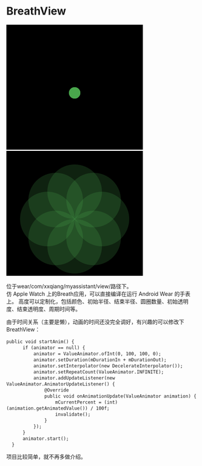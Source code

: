 # BreathView
![](https://github.com/xxqiang1989/MyAssistant/blob/master/ScreenShot/myassistant-MainActivity-08312016101932.png)
![](https://github.com/xxqiang1989/MyAssistant/blob/master/ScreenShot/myassistant-MainActivity-08312016103556.png)


位于wear/com/xxqiang/myassistant/view/路径下。  
仿 Apple Watch 上的Breath应用，可以直接编译在运行 Android Wear 的手表上。
高度可以定制化，包括颜色、初始半径、结束半径、圆圈数量、初始透明度、结束透明度、周期时间等。

由于时间关系（主要是懒），动画的时间还没完全调好，有兴趣的可以修改下BreathView：
  ```
  public void startAnim() {
        if (animator == null) {
            animator = ValueAnimator.ofInt(0, 100, 100, 0);
            animator.setDuration(mDurationIn + mDurationOut);
            animator.setInterpolator(new DecelerateInterpolator());
            animator.setRepeatCount(ValueAnimator.INFINITE);
            animator.addUpdateListener(new ValueAnimator.AnimatorUpdateListener() {
                @Override
                public void onAnimationUpdate(ValueAnimator animation) {
                    mCurrentPercent = (int) (animation.getAnimatedValue()) / 100f;
                    invalidate();
                }
            });
        }
        animator.start();
    }
  ```
  
项目比较简单，就不再多做介绍。
